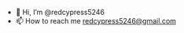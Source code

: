 - 👋 Hi, I’m @redcypress5246
- 📫 How to reach me redcypress5246@gmail.com

<!---
redcypress5246/redcypress5246 is a ✨ special ✨ repository because its `README.md` (this file) appears on your GitHub profile.
You can click the Preview link to take a look at your changes.
--->
